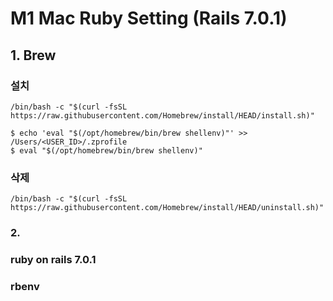 # M1 Mac Ruby Setting (Rails 7.0.1)
## 1. Brew
### 설치
    /bin/bash -c "$(curl -fsSL https://raw.githubusercontent.com/Homebrew/install/HEAD/install.sh)"

    $ echo 'eval "$(/opt/homebrew/bin/brew shellenv)"' >> /Users/<USER_ID>/.zprofile
    $ eval "$(/opt/homebrew/bin/brew shellenv)"

### 삭제
    /bin/bash -c "$(curl -fsSL https://raw.githubusercontent.com/Homebrew/install/HEAD/uninstall.sh)"

### 2. 

### ruby on rails 7.0.1
### rbenv

## 

